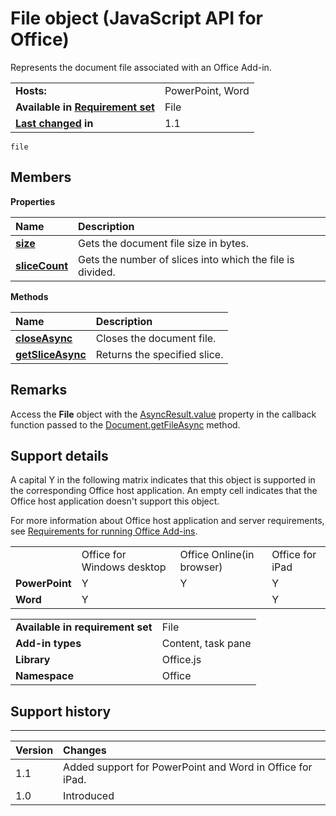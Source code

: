 
# File object (JavaScript API for Office)
Represents the document file associated with an Office Add-in.

|||
|:-----|:-----|
|**Hosts:**|PowerPoint, Word|
|**Available in [Requirement set](http://msdn.microsoft.com/library/6b6702f2-b0a5-46ab-a356-8dda897ca8ae%28Office.15%29.aspx)**|File|
|**[Last changed](#bk_history) in**|1.1|

```
file
```


## Members


**Properties**


|**Name**|**Description**|
|:-----|:-----|
|**[size](../reference/shared/file/size-property.md)**|Gets the document file size in bytes.|
|**[sliceCount](../reference/shared/file/slicecount-property.md)**|Gets the number of slices into which the file is divided.|

**Methods**


|**Name**|**Description**|
|:-----|:-----|
|**[closeAsync](../reference/shared/file/closeasync-method.md)**|Closes the document file.|
|**[getSliceAsync](../reference/shared/file/getsliceasync-method.md)**|Returns the specified slice.|

## Remarks

Access the  **File** object with the [AsyncResult.value](../reference/shared/asyncresult/value-property.md) property in the callback function passed to the [Document.getFileAsync](../reference/shared/document/getfileasync-method.md) method.


## Support details
<a name="bk_support"> </a>

A capital Y in the following matrix indicates that this object is supported in the corresponding Office host application. An empty cell indicates that the Office host application doesn't support this object.

For more information about Office host application and server requirements, see [Requirements for running Office Add-ins](http://msdn.microsoft.com/library/67340567-bb9a-498c-96d3-3f52f28c16bc%28Office.15%29.aspx).


|||||
|:-----|:-----|:-----|:-----|
||Office for Windows desktop|Office Online(in browser)|Office for iPad|
|**PowerPoint**|Y|Y|Y|
|**Word**|Y||Y|

|||
|:-----|:-----|
|**Available in requirement set**|File|
|**Add-in types**|Content, task pane|
|**Library**|Office.js|
|**Namespace**|Office|

## Support history
<a name="bk_history"> </a>


****


|**Version**|**Changes**|
|:-----|:-----|
|1.1|Added support for PowerPoint and Word in Office for iPad.|
|1.0|Introduced|

